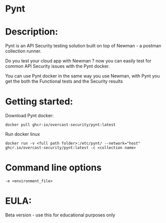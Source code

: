 # Pynt

# Description:
Pynt is an API Security testing solution built on top of Newman - a postman collection runner.

Do you test your cloud app with Newman ? now you can easily test for common API Security issues with the Pynt docker.

You can use Pynt docker in the same way you use Newman, with Pynt you get the both the Functional tests and the Security results 


# Getting started:

Download Pynt docker:

`docker pull ghcr-io/overcast-security/pynt:latest`
  
Run docker linux

`docker run -v <full path folder>:/etc/pynt/ --network="host" ghcr.io/overcast-security/pynt:latest -c <collection name>`


# Command line options
`-e <environment_file>` 

# EULA:
Beta version - use this for educational purposes only
